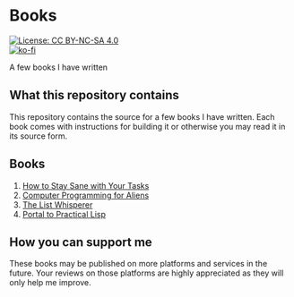 # Books

[![License: CC BY-NC-SA 4.0](https://licensebuttons.net/l/by-nc-sa/4.0/80x15.png)](https://creativecommons.org/licenses/by-nc-sa/4.0)  
[![ko-fi](https://ko-fi.com/img/githubbutton_sm.svg)](https://ko-fi.com/Y8Y5E5GL7)

A few books I have written

## What this repository contains

This repository contains the source for a few books I have written. Each book comes with instructions for building it or otherwise you may read it in its source form.

## Books

1. [How to Stay Sane with Your Tasks](01_how_to_stay_sane_with_your_tasks)
2. [Computer Programming for Aliens](02_computer_programming_for_aliens)
3. [The List Whisperer](03_the_list_whisperer)
4. [Portal to Practical Lisp](04_portal_to_practical_lisp)

## How you can support me

These books may be published on more platforms and services in the future. Your reviews on those platforms are highly appreciated as they will only help me improve.
